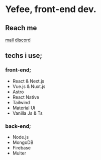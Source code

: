 # Yefee, front-end dev.

## Reach me
[mail](mailto:findikliyavuzefe@gmail.com)
[discord](https://discord.com/users/420291800905940992)

## techs i use;

### front-end;
- React & Next.js
- Vue.js & Nuxt.js
- Astro
- React Native
- Tailwind
- Material Ui
- Vanilla Js & Ts

### back-end;
- Node.js
- MongoDB
- Firebase
- Multer
